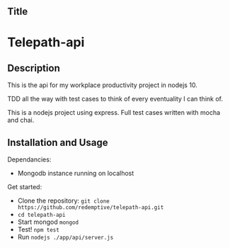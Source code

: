## Title

# Telepath-api

## Description

This is the api for my workplace productivity project in nodejs 10.

TDD all the way with test cases to think of every eventuality I can think of.

This is a nodejs project using express. Full test cases written with mocha and chai.

## Installation and Usage

Dependancies:
- Mongodb instance running on localhost

Get started:
- Clone the repository: `git clone https://github.com/redemptive/telepath-api.git`
- `cd telepath-api`
- Start mongod `mongod`
- Test! `npm test`
- Run `nodejs ./app/api/server.js`